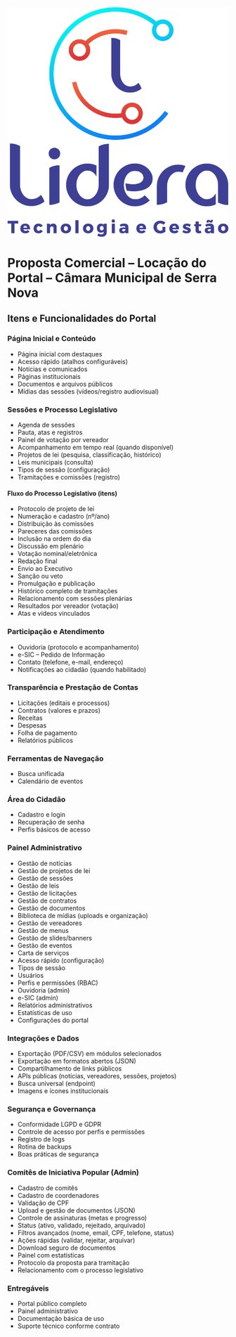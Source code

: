 <img src="../public/images/logo-lidera.png" alt="Lidera Tecnologia e Gestão" class="cover-logo" />

# Proposta Comercial – Locação do Portal – Câmara Municipal de Serra Nova

## Itens e Funcionalidades do Portal

### Página Inicial e Conteúdo
- Página inicial com destaques
- Acesso rápido (atalhos configuráveis)
- Notícias e comunicados
- Páginas institucionais
- Documentos e arquivos públicos
- Mídias das sessões (vídeos/registro audiovisual)

### Sessões e Processo Legislativo
- Agenda de sessões
- Pauta, atas e registros
- Painel de votação por vereador
- Acompanhamento em tempo real (quando disponível)
- Projetos de lei (pesquisa, classificação, histórico)
- Leis municipais (consulta)
- Tipos de sessão (configuração)
- Tramitações e comissões (registro)

#### Fluxo do Processo Legislativo (itens)
- Protocolo de projeto de lei
- Numeração e cadastro (nº/ano)
- Distribuição às comissões
- Pareceres das comissões
- Inclusão na ordem do dia
- Discussão em plenário
- Votação nominal/eletrônica
- Redação final
- Envio ao Executivo
- Sanção ou veto
- Promulgação e publicação
- Histórico completo de tramitações
- Relacionamento com sessões plenárias
- Resultados por vereador (votação)
- Atas e vídeos vinculados

### Participação e Atendimento
- Ouvidoria (protocolo e acompanhamento)
- e-SIC – Pedido de Informação
- Contato (telefone, e-mail, endereço)
- Notificações ao cidadão (quando habilitado)

### Transparência e Prestação de Contas
- Licitações (editais e processos)
- Contratos (valores e prazos)
- Receitas
- Despesas
- Folha de pagamento
- Relatórios públicos

### Ferramentas de Navegação
- Busca unificada
- Calendário de eventos

### Área do Cidadão
- Cadastro e login
- Recuperação de senha
- Perfis básicos de acesso

### Painel Administrativo
- Gestão de notícias
- Gestão de projetos de lei
- Gestão de sessões
- Gestão de leis
- Gestão de licitações
- Gestão de contratos
- Gestão de documentos
- Biblioteca de mídias (uploads e organização)
- Gestão de vereadores
- Gestão de menus
- Gestão de slides/banners
- Gestão de eventos
- Carta de serviços
- Acesso rápido (configuração)
- Tipos de sessão
- Usuários
- Perfis e permissões (RBAC)
- Ouvidoria (admin)
- e-SIC (admin)
- Relatórios administrativos
- Estatísticas de uso
- Configurações do portal

### Integrações e Dados
- Exportação (PDF/CSV) em módulos selecionados
- Exportação em formatos abertos (JSON)
- Compartilhamento de links públicos
- APIs públicas (notícias, vereadores, sessões, projetos)
- Busca universal (endpoint)
- Imagens e ícones institucionais

### Segurança e Governança
- Conformidade LGPD e GDPR
- Controle de acesso por perfis e permissões
- Registro de logs
- Rotina de backups
- Boas práticas de segurança

### Comitês de Iniciativa Popular (Admin)
- Cadastro de comitês
- Cadastro de coordenadores
- Validação de CPF
- Upload e gestão de documentos (JSON)
- Controle de assinaturas (metas e progresso)
- Status (ativo, validado, rejeitado, arquivado)
- Filtros avançados (nome, email, CPF, telefone, status)
- Ações rápidas (validar, rejeitar, arquivar)
- Download seguro de documentos
- Painel com estatísticas
- Protocolo da proposta para tramitação
- Relacionamento com o processo legislativo

### Entregáveis
- Portal público completo
- Painel administrativo
- Documentação básica de uso
- Suporte técnico conforme contrato